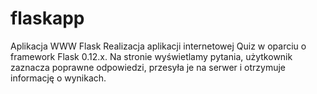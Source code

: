 # flaskapp
Aplikacja WWW Flask
Realizacja aplikacji internetowej Quiz w oparciu o framework Flask 0.12.x. Na stronie wyświetlamy pytania, użytkownik zaznacza poprawne odpowiedzi, przesyła je na serwer i otrzymuje informację o wynikach.
